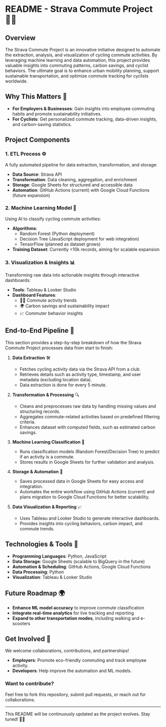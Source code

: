 # README - Strava Commute Project 🚴‍♂️

## Overview

The Strava Commute Project is an innovative initiative designed to automate the extraction, analysis, and visualization of cycling commute activities. By leveraging machine learning and data automation, this project provides valuable insights into commuting patterns, carbon savings, and cyclist behaviors. The ultimate goal is to enhance urban mobility planning, support sustainable transportation, and optimize commute tracking for cyclists worldwide.

## Why This Matters 🚀

- **For Employers & Businesses**: Gain insights into employee commuting habits and promote sustainability initiatives.
- **For Cyclists**: Get personalized commute tracking, data-driven insights, and carbon-saving statistics.

## Project Components

### 1. **ETL Process** ⚙️

A fully automated pipeline for data extraction, transformation, and storage:

- **Data Source**: Strava API
- **Transformation**: Data cleaning, aggregation, and enrichment
- **Storage**: Google Sheets for structured and accessible data
- **Automation**: GitHub Actions (current) with Google Cloud Functions (future expansion)

### 2. **Machine Learning Model** 🧠

Using AI to classify cycling commute activities:

- **Algorithms**:
  - Random Forest (Python deployment)
  - Decision Tree (JavaScript deployment for web integration)
  - TensorFlow (planned as dataset grows)
- **Training Dataset**: Currently <10k records, aiming for scalable expansion

### 3. **Visualization & Insights** 📊

Transforming raw data into actionable insights through interactive dashboards:

- **Tools**: Tableau & Looker Studio
- **Dashboard Features**:
  - 🚴‍♂️ Commute activity trends
  - 🌍 Carbon savings and sustainability impact
  - 📈 Commuter behavior insights

## End-to-End Pipeline 🔄
This section provides a step-by-step breakdown of how the Strava Commute Project processes data from start to finish:

1. **Data Extraction** 🛠️
   - Fetches cycling activity data via the Strava API from a club.
   - Retrieves details such as activity type, timestamp, and user metadata (excluding location data).
   - Data extraction is done for every 5 minute.

2. **Transformation & Processing** 🔍
   - Cleans and preprocesses raw data by handling missing values and structuring records.
   - Aggregates commute-related activities based on predefined filtering criteria.
   - Enhances dataset with computed fields, such as estimated carbon savings.

3. **Machine Learning Classification** 🤖
   - Runs classification models (Random Forest/Decision Tree) to predict if an activity is a commute.
   - Stores results in Google Sheets for further validation and analysis.

4. **Storage & Automation** 📂
   - Saves processed data in Google Sheets for easy access and integration.
   - Automates the entire workflow using GitHub Actions (current) and plans migration to Google Cloud Functions for better scalability.

5. **Data Visualization & Reporting** 📈
   - Uses Tableau and Looker Studio to generate interactive dashboards.
   - Provides insights into cycling behaviors, carbon impact, and commute trends.

## Technologies & Tools 🔧

- **Programming Languages**: Python, JavaScript
- **Data Storage**: Google Sheets (scalable to BigQuery in the future)
- **Automation & Scheduling**: GitHub Actions, Google Cloud Functions
- **Data Processing**: Python
- **Visualization**: Tableau & Looker Studio

## Future Roadmap 🌍

- **Enhance ML model accuracy** to improve commute classification
- **Integrate real-time analytics** for live tracking and reporting
- **Expand to other transportation modes**, including walking and e-scooters

## Get Involved 🤝

We welcome collaborations, contributions, and partnerships!

- **Employers**: Promote eco-friendly commuting and track employee activity.
- **Developers**: Help improve the automation and ML models.

### Want to contribute?

Feel free to fork this repository, submit pull requests, or reach out for collaborations.

---

This README will be continuously updated as the project evolves. Stay tuned! 🚴‍♀️

